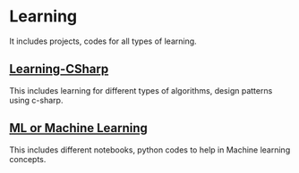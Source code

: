 # Learning
It includes projects, codes for all types of learning. 

## [Learning-CSharp](Learning/README.md)
This includes learning for different types of algorithms, design patterns using c-sharp. 

## [ML or Machine Learning](ML/README.md)
This includes different notebooks, python codes to help in Machine learning concepts. 
